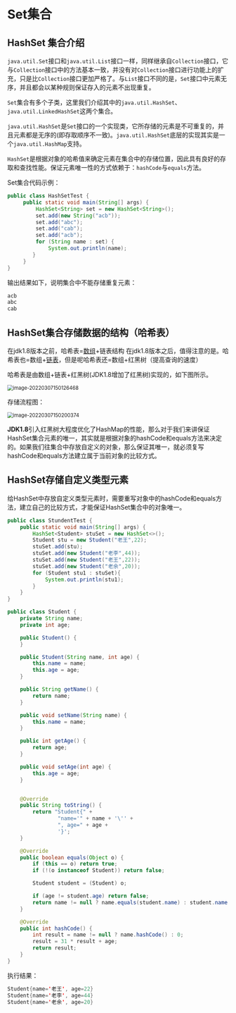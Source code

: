 # Set集合

## HashSet 集合介绍

`java.util.Set`接口和`java.util.List`接口一样，同样继承自`Collection`接口，它与`Collection`接口中的方法基本一致，并没有对`Collection`接口进行功能上的扩充，只是比`Collection`接口更加严格了。与`List`接口不同的是，`Set`接口中元素无序，并且都会以某种规则保证存入的元素不出现重复。

`Set`集合有多个子类，这里我们介绍其中的`java.util.HashSet`、`java.util.LinkedHashSet`这两个集合。

`java.util.HashSet`是`Set`接口的一个实现类，它所存储的元素是不可重复的，并且元素都是无序的(即存取顺序不一致)。`java.util.HashSet`底层的实现其实是一个`java.util.HashMap`支持。

`HashSet`是根据对象的哈希值来确定元素在集合中的存储位置，因此具有良好的存取和查找性能。保证元素唯一性的方式依赖于：`hashCode`与`equals`方法。

Set集合代码示例：

```java
public class HashSetTest {
     public static void main(String[] args) {
         HashSet<String> set = new HashSet<String>();
         set.add(new String("acb"));
         set.add("abc");
         set.add("cab");
         set.add("acb");
         for (String name : set) {
             System.out.println(name);
        }
     }
}
```

输出结果如下，说明集合中不能存储重复元素：

```java
acb
abc
cab
```

## HashSet集合存储数据的结构（哈希表）

在jdk1.8版本之前，哈希表=[数组](https://so.csdn.net/so/search?q=数组&spm=1001.2101.3001.7020)+链表结构
在jdk1.8版本之后，值得注意的是。哈希表也=数组+[链表](https://so.csdn.net/so/search?q=链表&spm=1001.2101.3001.7020)，但是呢哈希表还=数组+红黑树（提高查询的速度）

哈希表是由数组+链表+红黑树(JDK1.8增加了红黑树)实现的，如下图所示。

<img src="https://poangspic.oss-cn-beijing.aliyuncs.com/img/image-20220307150126468.png" alt="image-20220307150126468" style="zoom:80%;" />

存储流程图：

<img src="https://poangspic.oss-cn-beijing.aliyuncs.com/img/image-20220307150200374.png" alt="image-20220307150200374" style="zoom: 80%;" />

**JDK1.8**引入红黑树大程度优化了HashMap的性能，那么对于我们来讲保证HashSet集合元素的唯一，其实就是根据对象的hashCode和equals方法来决定的。如果我们往集合中存放自定义的对象，那么保证其唯一，就必须复写hashCode和equals方法建立属于当前对象的比较方式。

## HashSet存储自定义类型元素

给HashSet中存放自定义类型元素时，需要重写对象中的hashCode和equals方法，建立自己的比较方式，才能保证HashSet集合中的对象唯一。

```java
public class StundentTest {
    public static void main(String[] args) {
        HashSet<Student> stuSet = new HashSet<>();
        Student stu = new Student("老王",22);
        stuSet.add(stu);
        stuSet.add(new Student("老李",44));
        stuSet.add(new Student("老王",22));
        stuSet.add(new Student("老余",20));
        for (Student stu1 : stuSet){
            System.out.println(stu1);
        }
    }
}

public class Student {
    private String name;
    private int age;

    public Student() {
    }

    public Student(String name, int age) {
        this.name = name;
        this.age = age;
    }

    public String getName() {
        return name;
    }

    public void setName(String name) {
        this.name = name;
    }

    public int getAge() {
        return age;
    }

    public void setAge(int age) {
        this.age = age;
    }


    @Override
    public String toString() {
        return "Student{" +
                "name='" + name + '\'' +
                ", age=" + age +
                '}';
    }

    @Override
    public boolean equals(Object o) {
        if (this == o) return true;
        if (!(o instanceof Student)) return false;

        Student student = (Student) o;

        if (age != student.age) return false;
        return name != null ? name.equals(student.name) : student.name == null;
    }

    @Override
    public int hashCode() {
        int result = name != null ? name.hashCode() : 0;
        result = 31 * result + age;
        return result;
    }
}
```

执行结果：

```java
Student{name='老王', age=22}
Student{name='老李', age=44}
Student{name='老余', age=20}
```

